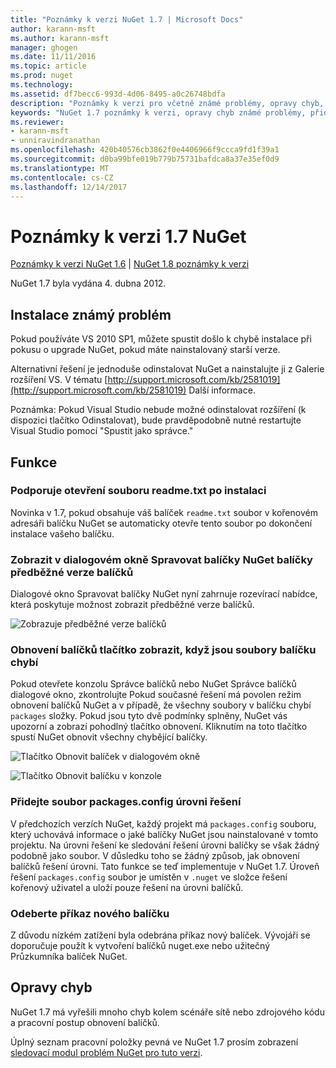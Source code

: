 ```yaml
---
title: "Poznámky k verzi NuGet 1.7 | Microsoft Docs"
author: karann-msft
ms.author: karann-msft
manager: ghogen
ms.date: 11/11/2016
ms.topic: article
ms.prod: nuget
ms.technology: 
ms.assetid: df7becc6-993d-4d06-8495-a0c26748bdfa
description: "Poznámky k verzi pro včetně známé problémy, opravy chyb, přidaných funkcí a chcete 1.7 NuGet."
keywords: "NuGet 1.7 poznámky k verzi, opravy chyb známé problémy, přidat funkce, chcete"
ms.reviewer:
- karann-msft
- unniravindranathan
ms.openlocfilehash: 420b40576cb3862f0e4406966f9ccca9fd1f39a1
ms.sourcegitcommit: d0ba99bfe019b779b75731bafdca8a37e35ef0d9
ms.translationtype: MT
ms.contentlocale: cs-CZ
ms.lasthandoff: 12/14/2017
---
```

# <a name="nuget-17-release-notes"></a>Poznámky k verzi 1.7 NuGet

[Poznámky k verzi NuGet 1.6](../release-notes/nuget-1.6.md) | [NuGet 1.8 poznámky k verzi](../release-notes/nuget-1.8.md)

NuGet 1.7 byla vydána 4. dubna 2012.

## <a name="known-installation-issue"></a>Instalace známý problém
Pokud používáte VS 2010 SP1, můžete spustit došlo k chybě instalace při pokusu o upgrade NuGet, pokud máte nainstalovaný starší verze.

Alternativní řešení je jednoduše odinstalovat NuGet a nainstalujte ji z Galerie rozšíření VS.  V tématu [http://support.microsoft.com/kb/2581019](http://support.microsoft.com/kb/2581019) Další informace.

Poznámka: Pokud Visual Studio nebude možné odinstalovat rozšíření (k dispozici tlačítko Odinstalovat), bude pravděpodobně nutné restartujte Visual Studio pomocí "Spustit jako správce."

## <a name="features"></a>Funkce

### <a name="support-opening-readmetxt-file-after-installation"></a>Podporuje otevření souboru readme.txt po instalaci
Novinka v 1.7, pokud obsahuje váš balíček `readme.txt` soubor v kořenovém adresáři balíčku NuGet se automaticky otevře tento soubor po dokončení instalace vašeho balíčku.

### <a name="show-prerelease-packages-in-the-manage-nuget-packages-dialog"></a>Zobrazit v dialogovém okně Spravovat balíčky NuGet balíčky předběžné verze balíčků
Dialogové okno Spravovat balíčky NuGet nyní zahrnuje rozevírací nabídce, která poskytuje možnost zobrazit předběžné verze balíčků.

![Zobrazuje předběžné verze balíčků](./media/prerelease-dropdown.png)

### <a name="show-package-restore-button-when-package-files-are-missing"></a>Obnovení balíčků tlačítko zobrazit, když jsou soubory balíčku chybí
Pokud otevřete konzolu Správce balíčků nebo NuGet Správce balíčků dialogové okno, zkontrolujte Pokud současné řešení má povolen režim obnovení balíčků NuGet a v případě, že všechny soubory v balíčku chybí `packages` složky. Pokud jsou tyto dvě podmínky splněny, NuGet vás upozorní a zobrazí pohodlný tlačítko obnovení. Kliknutím na toto tlačítko spustí NuGet obnovit všechny chybějící balíčky.

![Tlačítko Obnovit balíček v dialogovém okně](./media/packagerestore-dialog.png)

![Tlačítko Obnovit balíčku v konzole](./media/packagerestore-console.png)

### <a name="add-solution-level-packagesconfig-file"></a>Přidejte soubor packages.config úrovni řešení
V předchozích verzích NuGet, každý projekt má `packages.config` souboru, který uchovává informace o jaké balíčky NuGet jsou nainstalované v tomto projektu. Na úrovni řešení ke sledování řešení úrovni balíčky se však žádný podobně jako soubor. V důsledku toho se žádný způsob, jak obnovení balíčků řešení úrovni.
Tato funkce se teď implementuje v NuGet 1.7. Úroveň řešení `packages.config` soubor je umístěn v `.nuget` ve složce řešení kořenový uživatel a uloží pouze řešení na úrovni balíčků.

### <a name="remove-new-package-command"></a>Odeberte příkaz nového balíčku
Z důvodu nízkém zatížení byla odebrána příkaz nový balíček. Vývojáři se doporučuje použít k vytvoření balíčků nuget.exe nebo užitečný Průzkumníka balíček NuGet.

## <a name="bug-fixes"></a>Opravy chyb
NuGet 1.7 má vyřešili mnoho chyb kolem scénáře sítě nebo zdrojového kódu a pracovní postup obnovení balíčků.

Úplný seznam pracovní položky pevná ve NuGet 1.7 prosím zobrazení [sledovací modul problém NuGet pro tuto verzi](http://nuget.codeplex.com/workitem/list/advanced?keyword=&status=Closed&type=All&priority=All&release=NuGet%201.7&assignedTo=All&component=All&sortField=Votes&sortDirection=Descending&page=0).
